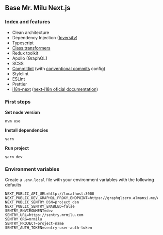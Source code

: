 ## Base Mr. Milu Next.js

### Index and features

- Clean architecture
- Dependency Injection ([Inversify](https://github.com/inversify/InversifyJS))
- Typescript
- [Class transformers](https://github.com/typestack/class-transformer)
- Redux toolkit
- Apollo (GraphQL)
- SCSS
- [Commitlint](docs/comitlint.md) (with [conventional commits](https://www.conventionalcommits.org/en/v1.0.0/) config)
- Stylelint
- ESLint
- Prettier
- [i18n-next](docs/i18n-next.md) ([next-i18n oficial documentation](https://github.com/isaachinman/next-i18next))

### First steps

**Set node version**

```
nvm use
```

**Install dependencies**

```
yarn
```

**Run project**

```
yarn dev
```

### Environment variables

Create a `.env.local` file with your environment variables with the following defaults

```
NEXT_PUBLIC_API_URL=http://localhost:3000
NEXT_PUBLIC_DEV_GRAPHQL_PROXY_ENDPOINT=https://graphqlzero.almansi.me/api
NEXT_PUBLIC_SENTRY_DSN=project_dsn
NEXT_PUBLIC_SENTRY_ENABLED=false
SENTRY_ENVIRONMENT=dev
SENTRY_URL=https://sentry.mrmilu.com
SENTRY_ORG=mrmilu
SENTRY_PROJECT=project-name
SENTRY_AUTH_TOKEN=sentry-user-auth-token
```
